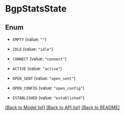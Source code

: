 # BgpStatsState

## Enum


* `EMPTY` (value: `""`)

* `IDLE` (value: `"idle"`)

* `CONNECT` (value: `"connect"`)

* `ACTIVE` (value: `"active"`)

* `OPEN_SENT` (value: `"open_sent"`)

* `OPEN_CONFIG` (value: `"open_config"`)

* `ESTABLISHED` (value: `"established"`)


[[Back to Model list]](../README.md#documentation-for-models) [[Back to API list]](../README.md#documentation-for-api-endpoints) [[Back to README]](../README.md)


